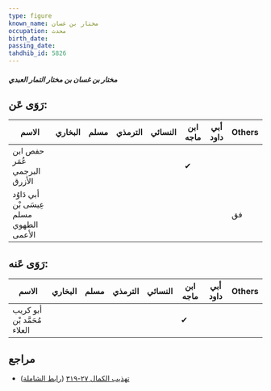 ```yaml
---
type: figure
known_name: مختار بن غسان
occupation: محدث
birth_date:
passing_date:
tahdhib_id: 5826
---
```

##### مختار بن غسان بن مختار التمار العبدي

## رَوَى عَن:
| الاسم                                    | البخاري | مسلم | الترمذي | النسائي | ابن ماجه | أبي داود | Others |
| ---------------------------------------- | ------- | ---- | ------- | ------- | -------- | -------- | ------ |
| حفص ابن عُمَر البرجمي الأزرق             |         |      |         |         | ✔        |          |        |
| أبي دَاوُد عِيسَى بْن مسلم الطهوي الأعمى |         |      |         |         |          |          | فق     |
## رَوَى عَنه:
| الاسم                        | البخاري | مسلم | الترمذي | النسائي | ابن ماجه | أبي داود | Others |
| ---------------------------- | ------- | ---- | ------- | ------- | -------- | -------- | ------ |
| أبو كريب مُحَمَّد بْن العلاء |         |      |         |         | ✔        |          |        |
## مراجع
- [تهذيب الكمال ٢٧-٣١٩](obsidian://open?vault=Tahdhib-al-Kamal&file=Figures/٥٨٢٦-مختار%20بن%20غسان%20بن%20مختار%20التمار%20العبدي) ([رابط الشاملة](https://shamela.ws/book/3722/14708))